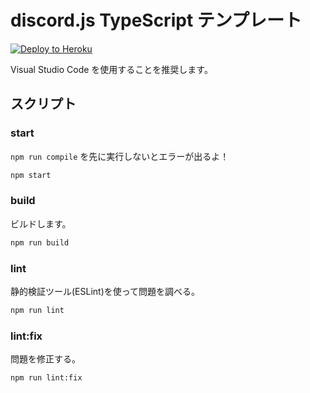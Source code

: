 # discord.js TypeScript テンプレート

[![Deploy to Heroku](https://www.herokucdn.com/deploy/button.png)](https://heroku.com/deploy)

Visual Studio Code を使用することを推奨します。

## スクリプト

### start

`npm run compile` を先に実行しないとエラーが出るよ！

```bash
npm start
```

### build

ビルドします。

```bash
npm run build
```

### lint

静的検証ツール(ESLint)を使って問題を調べる。

```bash
npm run lint
```

### lint:fix

問題を修正する。

```bash
npm run lint:fix
```
